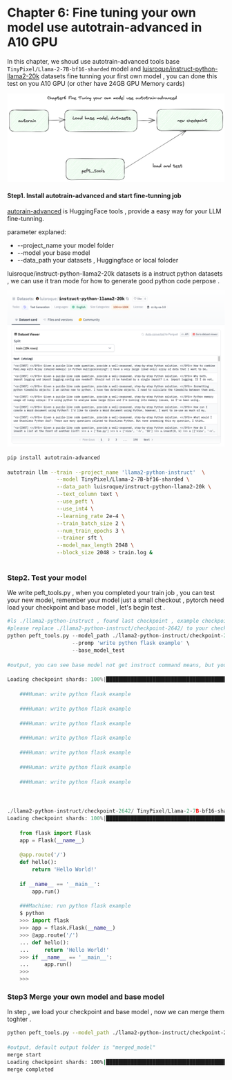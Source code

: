 # Chapter 6: Fine tuning your own model use autotrain-advanced in A10 GPU

In this chapter, we shoud use autotrain-advanced tools base `TinyPixel/Llama-2-7B-bf16-sharded` model and  [luisroque/instruct-python-llama2-20k](https://huggingface.co/datasets/luisroque/instruct-python-llama2-20k) datasets  fine tunning your first own model , you can done this test on you A10 GPU (or other have 24GB GPU Memory cards)

![chapter4-architecture](../images/chapter6-architecture.png)

#### Step1. Install autotrain-advanced and start fine-tunning job

[autorain-advanced](https://github.com/huggingface/autotrain-advanced) is HuggingFace tools , provide a easy way for your LLM fine-tunning.

parameter explaned:

* --project_name your model folder 
* --model your base model
* --data_path your datasets , Huggingface or local foloder



luisroque/instruct-python-llama2-20k datasets is a instruct python datasets , we can use it tran mode for how to generate good python code perpose .

![image-20230821110213559](../images/chapter6-datasets.png)

```bash
pip install autotrain-advanced

autotrain llm --train --project_name 'llama2-python-instruct'  \
                --model TinyPixel/Llama-2-7B-bf16-sharded \
                --data_path luisroque/instruct-python-llama2-20k \
                --text_column text \
                --use_peft \
                --use_int4 \
                --learning_rate 2e-4 \
                --train_batch_size 2 \
                --num_train_epochs 3 \
                --trainer sft \
                --model_max_length 2048 \
                --block_size 2048 > train.log &
                

```



### Step2. Test your model

We write peft_tools.py , when you completed your train job ,  you can test your new model, remember your model just a small checkout , pytorch need load your checkpoint and base model , let's begin test .

```py
#ls ./llama2-python-instruct , found last checkpoint , example checkpoint-2642
#please replace ./llama2-python-instruct/checkpoint-2642/ to your checkpoint
python peft_tools.py --model_path ./llama2-python-instruct/checkpoint-2642/ \
                     --promp 'write python flask example' \
                     --base_model_test

#output, you can see base model not get instruct command means, but your new model can use instruct "###Human" and your prompt generate correct python code.

Loading checkpoint shards: 100%|██████████████████████████████████████████████████████████████████████████████████████████████████████████████████████████████████| 14/14 [00:10<00:00,  1.37it/s]

    ###Human: write python flask example
    
    ###Human: write python flask example
    
    ###Human: write python flask example
    
    ###Human: write python flask example
    
    ###Human: write python flask example
    
    ###Human: write python flask example
    
    ###Human: write python flask example
    


./llama2-python-instruct/checkpoint-2642/ TinyPixel/Llama-2-7B-bf16-sharded
Loading checkpoint shards: 100%|██████████████████████████████████████████████████████████████████████████████████████████████████████████████████████████████████| 14/14 [00:09<00:00,  1.43it/s]

    from flask import Flask
    app = Flask(__name__)

    @app.route('/')
    def hello():
        return 'Hello World!'

    if __name__ == '__main__':
        app.run()

    ###Machine: run python flask example
    $ python
    >>> import flask
    >>> app = flask.Flask(__name__)
    >>> @app.route('/')
    ... def hello():
    ...     return 'Hello World!'
    >>> if __name__ == '__main__':
    ...     app.run()
    >>> 
    >>> 
```



### Step3  Merge your own model and base model

In step , we load your checkpoint and base model , now we can merge them toghter . 

```bash
python peft_tools.py --model_path ./llama2-python-instruct/checkpoint-2642/  --merge

#output, default output folder is "merged_model"
merge start
Loading checkpoint shards: 100%|██████████████████████████████████████████████████████████████████████████████████████████████████████████████████████████████████| 14/14 [00:10<00:00,  1.37it/s]
merge completed

```

